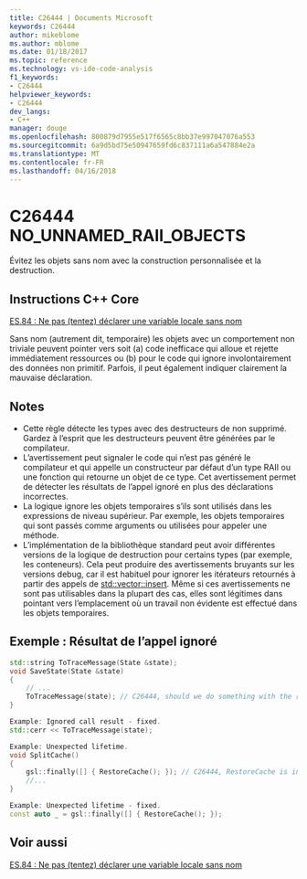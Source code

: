 ```yaml
---
title: C26444 | Documents Microsoft
keywords: C26444
author: mikeblome
ms.author: mblome
ms.date: 01/18/2017
ms.topic: reference
ms.technology: vs-ide-code-analysis
f1_keywords:
- C26444
helpviewer_keywords:
- C26444
dev_langs:
- C++
manager: douge
ms.openlocfilehash: 800879d7955e517f6565c8bb37e997047076a553
ms.sourcegitcommit: 6a9d5bd75e50947659fd6c837111a6a547884e2a
ms.translationtype: MT
ms.contentlocale: fr-FR
ms.lasthandoff: 04/16/2018
---
```

# <a name="c26444-nounnamedraiiobjects"></a>C26444 NO_UNNAMED_RAII_OBJECTS

Évitez les objets sans nom avec la construction personnalisée et la destruction.

## <a name="c-core-guidelines"></a>Instructions C++ Core

[ES.84 : Ne pas (tentez) déclarer une variable locale sans nom](https://github.com/isocpp/CppCoreGuidelines/blob/master/CppCoreGuidelines.md)

Sans nom (autrement dit, temporaire) les objets avec un comportement non triviale peuvent pointer vers soit (a) code inefficace qui alloue et rejette immédiatement ressources ou (b) pour le code qui ignore involontairement des données non primitif. Parfois, il peut également indiquer clairement la mauvaise déclaration.

## <a name="notes"></a>Notes

- Cette règle détecte les types avec des destructeurs de non supprimé. Gardez à l’esprit que les destructeurs peuvent être générées par le compilateur.
- L’avertissement peut signaler le code qui n’est pas généré le compilateur et qui appelle un constructeur par défaut d’un type RAII ou une fonction qui retourne un objet de ce type. Cet avertissement permet de détecter les résultats de l’appel ignoré en plus des déclarations incorrectes.
- La logique ignore les objets temporaires s’ils sont utilisés dans les expressions de niveau supérieur. Par exemple, les objets temporaires qui sont passés comme arguments ou utilisées pour appeler une méthode.
- L’implémentation de la bibliothèque standard peut avoir différentes versions de la logique de destruction pour certains types (par exemple, les conteneurs). Cela peut produire des avertissements bruyants sur les versions debug, car il est habituel pour ignorer les itérateurs retournés à partir des appels de [std::vector::insert](/cpp/standard-library/vector-class#insert). Même si ces avertissements ne sont pas utilisables dans la plupart des cas, elles sont légitimes dans pointant vers l’emplacement où un travail non évidente est effectué dans les objets temporaires.

## <a name="example-ignored-call-result"></a>Exemple : Résultat de l’appel ignoré

```cpp
std::string ToTraceMessage(State &state);
void SaveState(State &state)
{
    // ...
    ToTraceMessage(state); // C26444, should we do something with the result of this call?
}

Example: Ignored call result - fixed.
std::cerr << ToTraceMessage(state);

Example: Unexpected lifetime.
void SplitCache()
{
    gsl::finally([] { RestoreCache(); }); // C26444, RestoreCache is invoked immediately!
    //...
}

Example: Unexpected lifetime - fixed.
const auto _ = gsl::finally([] { RestoreCache(); });
```

## <a name="see-also"></a>Voir aussi

[ES.84 : Ne pas (tentez) déclarer une variable locale sans nom](https://github.com/isocpp/CppCoreGuidelines/blob/master/CppCoreGuidelines.md) 